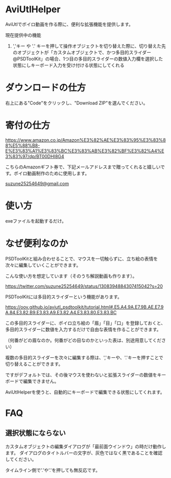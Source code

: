 # AviUtlHelper
AviUtlでボイロ動画を作る際に、便利な拡張機能を提供します。

現在提供中の機能
1. ','キー や '.' キーを押して操作オブジェクトを切り替えた際に、切り替えた先のオブジェクトが「カスタムオブジェクトで、かつ多目的スライダー@PSDToolKit」の場合、1つ目の多目的スライダーの数値入力欄を選択した状態にしキーボード入力を受け付ける状態にしてくれる

# ダウンロードの仕方
右上にある"Code"をクリックし、"Download ZIP"を選んでください。

# 寄付の仕方
https://www.amazon.co.jp/Amazon%E3%82%AE%E3%83%95%E3%83%88%E5%88%B8-E%E3%83%A1%E3%83%BC%E3%83%AB%E3%82%BF%E3%82%A4%E3%83%97/dp/BT00DHI8G4

こちらのAmazonギフト券で、下記メールアドレスまで贈ってくれると嬉しいです。ボイロ動画制作のために使用します。

suzune25254649@gmail.com

# 使い方
exeファイルを起動するだけ。

# なぜ便利なのか
PSDToolKitと組み合わせることで、マウスを一切触らずに、立ち絵の表情を次々に編集していくことができます。

こんな使い方を想定しています（そのうち解説動画も作ります）。

https://twitter.com/suzune25254649/status/1308394884307415042?s=20

PSDToolKitには多目的スライダーという機能があります。

https://oov.github.io/aviutl_psdtoolkit/tutorial.html#.E5.A4.9A.E7.9B.AE.E7.9A.84.E3.82.B9.E3.83.A9.E3.82.A4.E3.83.80.E3.83.BC

この多目的スライダーに、ボイロ立ち絵の「眉」「目」「口」を登録しておくと、多目的スライダーに数値を入力するだけで自由な表情を作ることができます。

（何番がどの眉なのか。何番がどの目なのかといった表は、別途用意してください）

複数の多目的スライダーを次々に編集する際は、','キーや、'.'キーを押すことで切り替えることができます。

ですがデフォルトでは、その後マウスを使わないと拡張スライダーの数値をキーボードで編集できません。

AviUtlHelperを使うと、自動的にキーボードで編集できる状態にしてくれます。

# FAQ
## 選択状態にならない
カスタムオブジェクトの編集ダイアログが「最前面ウインドウ」の時だけ動作します。
ダイアログのタイトルバーの文字が、灰色ではなく黒であることを確認してください。

タイムライン側で'.'や'.'を押しても無反応です。
